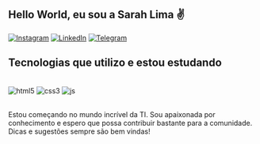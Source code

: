 ## Hello World, eu sou a Sarah Lima ✌

[![Instagram](https://img.shields.io/badge/Instagram-E4405F?style=for-the-badge&logo=instagram&logoColor=white)](https://www.instagram.com/sarahnxj_lima)
[![LinkedIn](https://img.shields.io/badge/LinkedIn-0077B5?style=for-the-badge&logo=linkedin&logoColor=white)](https://www.linkedin.com/in/sarah-lima-96a19b151/)
[![Telegram](https://img.shields.io/badge/Telegram-2CA5E0?style=for-the-badge&logo=telegram&logoColor=white)](https://t.me/Sarahnxj)

## Tecnologias que utilizo e estou estudando

<div style="display: inline_block"><br/>
    <img align="center" alt="html5" src="https://img.shields.io/badge/HTML5-E34F26?style=for-the-badge&logo=html5&logoColor=white"/>
    <img align="center" alt="css3" src="https://img.shields.io/badge/CSS3-1572B6?style=for-the-badge&logo=css3&logoColor=white"/>
    <img align="center" alt="js" src="https://img.shields.io/badge/JavaScript-323330?style=for-the-badge&logo=javascript&logoColor=F7DF1E"/>
</div><br/>

Estou começando no mundo incrível da TI. Sou apaixonada por conhecimento e espero que possa contribuir bastante para a comunidade.<br/>
Dicas e sugestões sempre são bem vindas!

